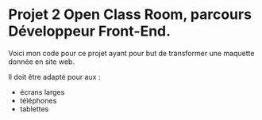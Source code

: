 # Projet 2 Open Class Room, parcours Développeur Front-End.

Voici mon code pour ce projet ayant pour but de transformer une maquette donnée en site web.  

Il doit être adapté pour aux :
- écrans larges
- téléphones
- tablettes


